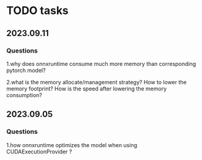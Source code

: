 # TODO tasks

## 2023.09.11

### Questions

1.why does onnxruntime consume much more memory than corresponding pytorch model?

2.what is the memory allocate/management strategy? How to lower the memory footprint? How is the speed after lowering the memory consumption?

## 2023.09.05

### Questions

1.how onnxruntime optimizes the model when using CUDAExecutionProvider ?

